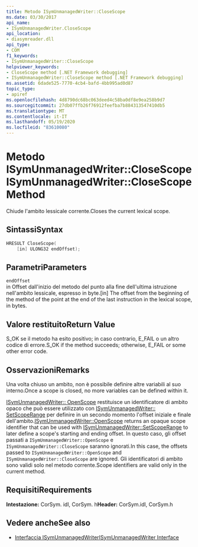 ```yaml
---
title: Metodo ISymUnmanagedWriter::CloseScope
ms.date: 03/30/2017
api_name:
- ISymUnmanagedWriter.CloseScope
api_location:
- diasymreader.dll
api_type:
- COM
f1_keywords:
- ISymUnmanagedWriter::CloseScope
helpviewer_keywords:
- CloseScope method [.NET Framework debugging]
- ISymUnmanagedWriter::CloseScope method [.NET Framework debugging]
ms.assetid: 6dade525-7770-4cb4-bafd-4bb995ad0d87
topic_type:
- apiref
ms.openlocfilehash: 4d8790dc68bc063deed4c58ba0df8e9ea258b9d7
ms.sourcegitcommit: 27db07ffb26f76912feefba7b884313547410db5
ms.translationtype: MT
ms.contentlocale: it-IT
ms.lasthandoff: 05/19/2020
ms.locfileid: "83610080"
---
```

# <a name="isymunmanagedwriterclosescope-method"></a><span data-ttu-id="d05bd-102">Metodo ISymUnmanagedWriter::CloseScope</span><span class="sxs-lookup"><span data-stu-id="d05bd-102">ISymUnmanagedWriter::CloseScope Method</span></span>
<span data-ttu-id="d05bd-103">Chiude l'ambito lessicale corrente.</span><span class="sxs-lookup"><span data-stu-id="d05bd-103">Closes the current lexical scope.</span></span>  
  
## <a name="syntax"></a><span data-ttu-id="d05bd-104">Sintassi</span><span class="sxs-lookup"><span data-stu-id="d05bd-104">Syntax</span></span>  
  
```cpp  
HRESULT CloseScope(  
    [in] ULONG32 endOffset);  
```  
  
## <a name="parameters"></a><span data-ttu-id="d05bd-105">Parametri</span><span class="sxs-lookup"><span data-stu-id="d05bd-105">Parameters</span></span>  
 `endOffset`  
 <span data-ttu-id="d05bd-106">in Offset dall'inizio del metodo del punto alla fine dell'ultima istruzione nell'ambito lessicale, espresso in byte.</span><span class="sxs-lookup"><span data-stu-id="d05bd-106">[in] The offset from the beginning of the method of the point at the end of the last instruction in the lexical scope, in bytes.</span></span>  
  
## <a name="return-value"></a><span data-ttu-id="d05bd-107">Valore restituito</span><span class="sxs-lookup"><span data-stu-id="d05bd-107">Return Value</span></span>  
 <span data-ttu-id="d05bd-108">S_OK se il metodo ha esito positivo; in caso contrario, E_FAIL o un altro codice di errore.</span><span class="sxs-lookup"><span data-stu-id="d05bd-108">S_OK if the method succeeds; otherwise, E_FAIL or some other error code.</span></span>  
  
## <a name="remarks"></a><span data-ttu-id="d05bd-109">Osservazioni</span><span class="sxs-lookup"><span data-stu-id="d05bd-109">Remarks</span></span>  
 <span data-ttu-id="d05bd-110">Una volta chiuso un ambito, non è possibile definire altre variabili al suo interno.</span><span class="sxs-lookup"><span data-stu-id="d05bd-110">Once a scope is closed, no more variables can be defined within it.</span></span>  
  
 <span data-ttu-id="d05bd-111">[ISymUnmanagedWriter:: OpenScope](../../../../docs/framework/unmanaged-api/diagnostics/isymunmanagedwriter-openscope-method.md) restituisce un identificatore di ambito opaco che può essere utilizzato con [ISymUnmanagedWriter:: SetScopeRange](isymunmanagedwriter-setscoperange-method.md) per definire in un secondo momento l'offset iniziale e finale dell'ambito.</span><span class="sxs-lookup"><span data-stu-id="d05bd-111">[ISymUnmanagedWriter::OpenScope](../../../../docs/framework/unmanaged-api/diagnostics/isymunmanagedwriter-openscope-method.md) returns an opaque scope identifier that can be used with [ISymUnmanagedWriter::SetScopeRange](isymunmanagedwriter-setscoperange-method.md) to later define a scope's starting and ending offset.</span></span> <span data-ttu-id="d05bd-112">In questo caso, gli offset passati a `ISymUnmanagedWriter::OpenScope` e `ISymUnmanagedWriter::CloseScope` saranno ignorati.</span><span class="sxs-lookup"><span data-stu-id="d05bd-112">In this case, the offsets passed to `ISymUnmanagedWriter::OpenScope` and `ISymUnmanagedWriter::CloseScope` are ignored.</span></span> <span data-ttu-id="d05bd-113">Gli identificatori di ambito sono validi solo nel metodo corrente.</span><span class="sxs-lookup"><span data-stu-id="d05bd-113">Scope identifiers are valid only in the current method.</span></span>  
  
## <a name="requirements"></a><span data-ttu-id="d05bd-114">Requisiti</span><span class="sxs-lookup"><span data-stu-id="d05bd-114">Requirements</span></span>  
 <span data-ttu-id="d05bd-115">**Intestazione:** CorSym. idl, CorSym. h</span><span class="sxs-lookup"><span data-stu-id="d05bd-115">**Header:** CorSym.idl, CorSym.h</span></span>  
  
## <a name="see-also"></a><span data-ttu-id="d05bd-116">Vedere anche</span><span class="sxs-lookup"><span data-stu-id="d05bd-116">See also</span></span>

- [<span data-ttu-id="d05bd-117">Interfaccia ISymUnmanagedWriter</span><span class="sxs-lookup"><span data-stu-id="d05bd-117">ISymUnmanagedWriter Interface</span></span>](isymunmanagedwriter-interface.md)
